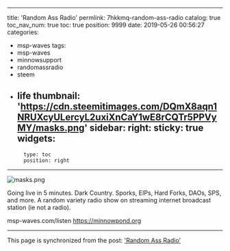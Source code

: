
---
title: 'Random Ass Radio'
permlink: 7hkkmq-random-ass-radio
catalog: true
toc_nav_num: true
toc: true
position: 9999
date: 2019-05-26 00:56:27
categories:
- msp-waves
tags:
- msp-waves
- minnowsupport
- randomassradio
- steem
- life
thumbnail: 'https://cdn.steemitimages.com/DQmX8aqn1NRUXcyULercyL2uxiXnCaY1wE8rCQTr5PPVyMY/masks.png'
sidebar:
    right:
        sticky: true
widgets:
    -
        type: toc
        position: right
---


![masks.png](https://cdn.steemitimages.com/DQmX8aqn1NRUXcyULercyL2uxiXnCaY1wE8rCQTr5PPVyMY/masks.png)

Going live in 5 minutes.  Dark Country.  Sporks, EIPs, Hard Forks, DAOs, SPS, and more.  A random variety radio show on streaming internet broadcast station (ie not a radio).

msp-waves.com/listen
https://minnowpond.org

- - -

This page is synchronized from the post: ['Random Ass Radio'](https://steemit.com/@aggroed/7hkkmq-random-ass-radio)
